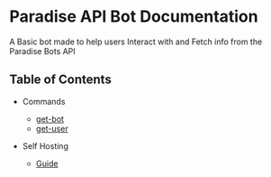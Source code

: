 # Paradise API Bot Documentation
A Basic bot made to help users Interact with and Fetch info from the Paradise Bots API

## Table of Contents
 - Commands
   * [get-bot](getBot.md)
    * [get-user](getUser.md)

 - Self Hosting
   * [Guide](selfHosting.md)
